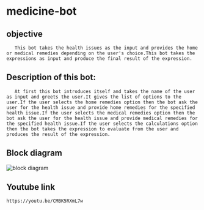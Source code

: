 # medicine-bot
## objective
       This bot takes the health issues as the input and provides the home or medical remedies depending on the user's choice.This bot takes the expressions as input and produce the final result of the expression.

## Description of this bot:
       At first this bot introduces itself and takes the name of the user as input and greets the user.It gives the list of options to the user.If the user selects the home remedies option then the bot ask the user for the health issue and provide home remedies for the specified health issue.If the user selects the medical remedies option then the bot ask the user for the health issue and provide medical remedies for the specified health issue.If the user selects the calculations option then the bot takes the expression to evaluate from the user and produces the result of the expression.

## Block diagram

![block diagram](https://user-images.githubusercontent.com/72661655/96462965-d58f9e00-1243-11eb-8a07-ed90330334df.jpg)


## Youtube link

    https://youtu.be/CMBK5RXmL7w  

